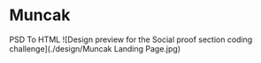 # Muncak
PSD To HTML
![Design preview for the Social proof section coding challenge](./design/Muncak Landing Page.jpg)
